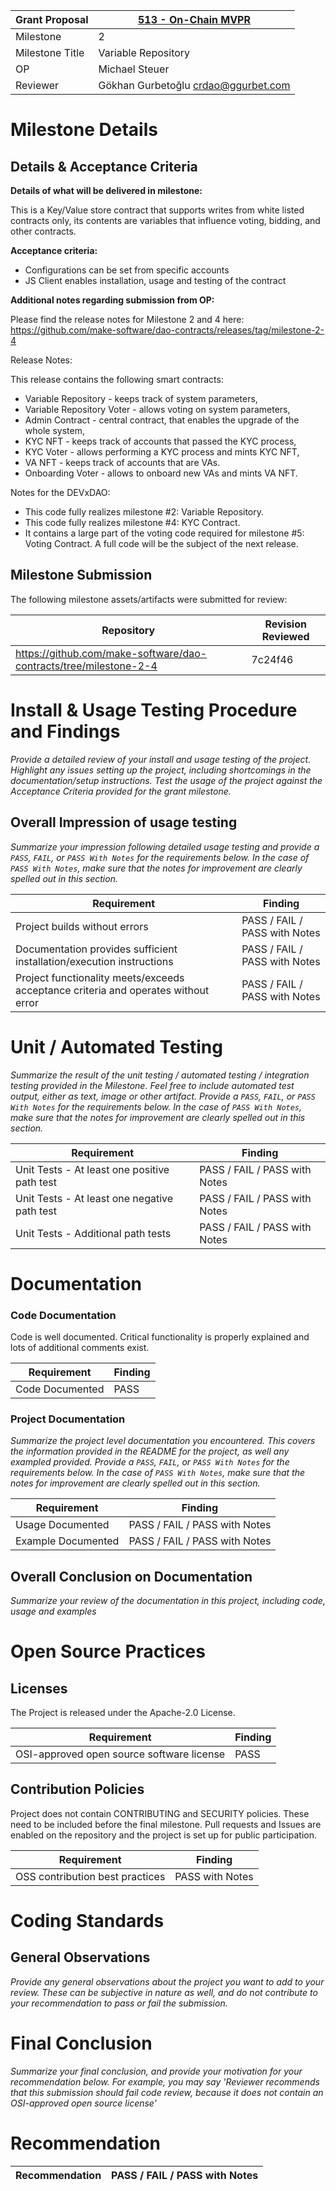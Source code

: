 Grant Proposal | [513 - On-Chain MVPR](https://portal.devxdao.com/public-proposals/513)
------------ | -------------
Milestone | 2
Milestone Title | Variable Repository
OP | Michael Steuer
Reviewer | Gökhan Gurbetoğlu <crdao@ggurbet.com>

# Milestone Details

## Details & Acceptance Criteria

**Details of what will be delivered in milestone:**

This is a Key/Value store contract that supports writes from white listed contracts only, its contents are variables that influence voting, bidding, and other contracts.

**Acceptance criteria:**

- Configurations can be set from specific accounts
- JS Client enables installation, usage and testing of the contract

**Additional notes regarding submission from OP:**

Please find the release notes for Milestone 2 and 4 here: https://github.com/make-software/dao-contracts/releases/tag/milestone-2-4

Release Notes:

This release contains the following smart contracts:
- Variable Repository - keeps track of system parameters,
- Variable Repository Voter - allows voting on system parameters,
- Admin Contract - central contract, that enables the upgrade of the whole system,
- KYC NFT - keeps track of accounts that passed the KYC process,
- KYC Voter - allows performing a KYC process and mints KYC NFT,
- VA NFT - keeps track of accounts that are VAs.
- Onboarding Voter - allows to onboard new VAs and mints VA NFT.

Notes for the DEVxDAO:
- This code fully realizes milestone #2: Variable Repository.
- This code fully realizes milestone #4: KYC Contract.
- It contains a large part of the voting code required for milestone #5: Voting Contract. A full code will be the subject of the next release.

## Milestone Submission

The following milestone assets/artifacts were submitted for review:

Repository | Revision Reviewed
------------ | -------------
https://github.com/make-software/dao-contracts/tree/milestone-2-4 | 7c24f46


# Install & Usage Testing Procedure and Findings

_Provide a detailed review of your install and usage testing of the project. Highlight any issues setting up the project, including shortcomings in the documentation/setup instructions. Test the usage of the project against the Acceptance Criteria provided for the grant milestone._

## Overall Impression of usage testing

_Summarize your impression following detailed usage testing and provide a `PASS`, `FAIL`, or `PASS With Notes` for the requirements below. In the case of `PASS With Notes`, make sure that the notes for improvement are clearly spelled out in this section._

Requirement | Finding
------------ | -------------
Project builds without errors | PASS / FAIL / PASS with Notes
Documentation provides sufficient installation/execution instructions | PASS / FAIL / PASS with Notes
Project functionality meets/exceeds acceptance criteria and operates without error | PASS / FAIL / PASS with Notes

# Unit / Automated Testing

_Summarize the result of the unit testing / automated testing / integration testing provided in the Milestone. Feel free to include automated test output, either as text, image or other artifact. Provide a `PASS`, `FAIL`, or `PASS With Notes` for the requirements below. In the case of `PASS With Notes`, make sure that the notes for improvement are clearly spelled out in this section._

Requirement | Finding
------------ | -------------
Unit Tests - At least one positive path test | PASS / FAIL / PASS with Notes
Unit Tests - At least one negative path test | PASS / FAIL / PASS with Notes
Unit Tests - Additional path tests | PASS / FAIL / PASS with Notes

# Documentation

### Code Documentation

Code is well documented. Critical functionality is properly explained and lots of additional comments exist.

Requirement | Finding
------------ | -------------
Code Documented | PASS

### Project Documentation

_Summarize the project level documentation you encountered. This covers the information provided in the README for the project, as well any exampled provided. Provide a `PASS`, `FAIL`, or `PASS With Notes` for the requirements below. In the case of `PASS With Notes`, make sure that the notes for improvement are clearly spelled out in this section._

Requirement | Finding
------------ | -------------
Usage Documented | PASS / FAIL / PASS with Notes
Example Documented | PASS / FAIL / PASS with Notes

## Overall Conclusion on Documentation

_Summarize your review of the documentation in this project, including code, usage and examples_

# Open Source Practices

## Licenses

The Project is released under the Apache-2.0 License.

Requirement | Finding
------------ | -------------
OSI-approved open source software license | PASS

## Contribution Policies

Project does not contain CONTRIBUTING and SECURITY policies. These need to be included before the final milestone. Pull requests and Issues are enabled on the repository and the project is set up for public participation.

Requirement | Finding
------------ | -------------
OSS contribution best practices | PASS with Notes

# Coding Standards

## General Observations

_Provide any general observations about the project you want to add to your review. These can be subjective in nature as well, and do not contribute to your recommendation to pass or fail the submission._

# Final Conclusion

_Summarize your final conclusion, and provide your motivation for your recommendation below. For example, you may say 'Reviewer recommends that this submission should fail code review, because it does not contain an OSI-approved open source license'_

# Recommendation

Recommendation | PASS / FAIL / PASS with Notes
------------ | -------------
